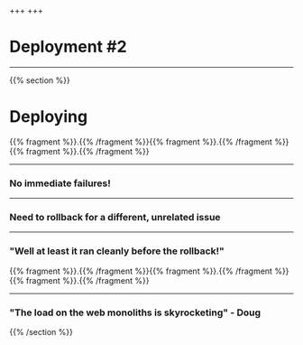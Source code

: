 +++
+++

# Deployment #2

---
{{% section %}}
# Deploying
{{% fragment %}}.{{% /fragment %}}{{% fragment %}}.{{% /fragment %}}{{% fragment %}}.{{% /fragment %}}

---
### No immediate failures!

---
### Need to rollback for a different, unrelated issue

---
### "Well at least it ran cleanly before the rollback!"
{{% fragment %}}.{{% /fragment %}}{{% fragment %}}.{{% /fragment %}}{{% fragment %}}.{{% /fragment %}}

---
### "The load on the web monoliths is skyrocketing" - Doug

{{% /section %}}
